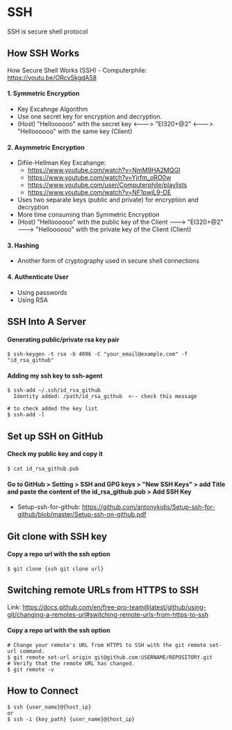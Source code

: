 # SSH
SSH is secure shell protocol

## How SSH Works
How Secure Shell Works (SSH) - Computerphile: https://youtu.be/ORcvSkgdA58
#### 1. Symmetric Encryption
  - Key Excahnge Algorithm
  - Use one secret key for encryption and decryption.
  - (Host) "Helloooooo" with the secret key <---> "EI320+@2" <---> "Helloooooo" with the same key (Client)
#### 2. Asymmetric Encryption
  - Difiie-Hellman Key Excahange:
    - https://www.youtube.com/watch?v=NmM9HA2MQGI
    - https://www.youtube.com/watch?v=Yjrfm_oRO0w
    - https://www.youtube.com/user/Computerphile/playlists
    - https://www.youtube.com/watch?v=NF1pwjL9-DE
  - Uses two separate keys (public and private) for encryption and decryption
  - More time consuming than Symmetric Encryption
  - (Host) "Helloooooo" with the public key of the Client ---> "EI320+@2" ---> "Helloooooo" with the private key of the Client (Client)
#### 3. Hashing
  - Another form of cryptography used in secure shell connections
#### 4. Authenticate User
  - Using passwords
  - Using RSA

## SSH Into A Server
#### Generating public/private rsa key pair
```shell
$ ssh-keygen -t rsa -b 4096 -C "your_email@example.com" -f "id_rsa_github"
```
#### Adding my ssh key to ssh-agent
```shell
$ ssh-add ~/.ssh/id_rsa_github
  Identity added: /path/id_rsa_github  <-- check this message

# to check added the key list
$ ssh-add -l
```

## Set up SSH on GitHub
#### Check my public key and copy it
```shell
$ cat id_rsa_github.pub
```
#### Go to GitHub > Setting > SSH and GPG keys > "New SSH Keys" > add Title and paste the content of the id_rsa_github.pub > Add SSH Key
- Setup-ssh-for-github: https://github.com/antonykidis/Setup-ssh-for-github/blob/master/Setup-ssh-on-github.pdf

## Git clone with SSH key
#### Copy a repo url with the ssh option
```shell
$ git clone {ssh git clone url}
```

## Switching remote URLs from HTTPS to SSH
Link: https://docs.github.com/en/free-pro-team@latest/github/using-git/changing-a-remotes-url#switching-remote-urls-from-https-to-ssh
#### Copy a repo url with the ssh option
```shell
# Change your remote's URL from HTTPS to SSH with the git remote set-url command.
$ git remote set-url origin git@github.com:USERNAME/REPOSITORY.git
# Verify that the remote URL has changed.
$ git remote -v
```

## How to Connect
```shell
$ ssh {user_name}@{host_ip}
or
$ ssh -i {key_path} {user_name}@{host_ip}
```
